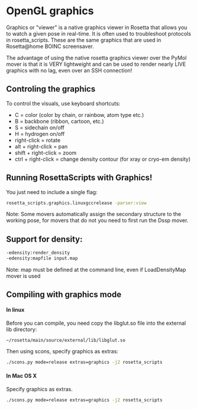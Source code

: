 OpenGL graphics
=====
Graphics or "viewer" is a native graphics viewer in Rosetta that allows you to watch a given pose in real-time. It is often used to troubleshoot protocols in rosetta_scripts. These are the same graphics that are used in Rosetta@home BOINC screensaver. 

The advantage of using the native rosetta graphics viewer over the PyMol mover is that it is VERY lightweight and can be used to render nearly LIVE graphics with no lag, even over an SSH connection!

## Controling the graphics
To control the visuals, use keyboard shortcuts:
* C = color (color by chain, or rainbow, atom type etc.)
* B = backbone (ribbon, cartoon, etc.)
* S = sidechain on/off
* H = hydrogen on/off
* right-click = rotate
* alt + right-click = pan
* shift + right-click = zoom
* ctrl + right-click = change density contour (for xray or cryo-em density)

## Running RosettaScripts with Graphics!
You just need to include a single flag:
```bash
rosetta_scripts.graphics.linuxgccrelease -parser:view
```

Note: Some movers automatically assign the secondary structure to the working pose, for movers that do not you need to first run the Dssp mover.

## Support for density:
```bash
-edensity:render_density
-edensity:mapfile input.map
```
Note: map must be defined at the command line, even if LoadDensityMap mover is used

## Compiling with graphics mode

#### In linux
Before you can compile, you need copy the libglut.so file into the external lib directory:
```bash 
~/rosetta/main/source/external/lib/libglut.so
```

Then using scons, specify graphics as extras:
```bash
./scons.py mode=release extras=graphics -j2 rosetta_scripts
```

#### In Mac OS X
Specify graphics as extras.
```bash
./scons.py mode=release extras=graphics -j2 rosetta_scripts
```
